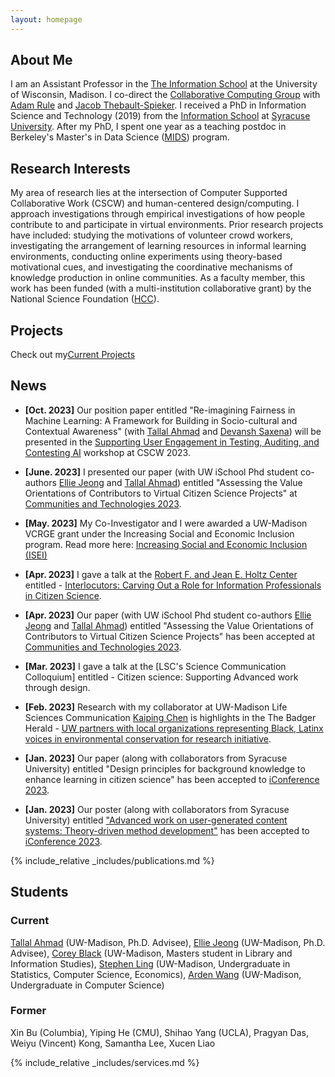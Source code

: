```yaml
---
layout: homepage
---
```


## About Me

I am an Assistant Professor in the [The Information School](https://ischool.wisc.edu/) at the University of Wisconsin, Madison. I co-direct the [Collaborative Computing Group](https://collab.ischool.wisc.edu/) with [Adam Rule](https://adamrule.com/) and [Jacob Thebault-Spieker](https://jacob.thebault-spieker.com/). I received a PhD in Information Science and Technology (2019) from the [Information School](https://ischool.syr.edu/) at [Syracuse University](https://www.syracuse.edu/). After my PhD, I spent one year as a teaching postdoc in Berkeley's Master's in Data Science ([MIDS](https://ischoolonline.berkeley.edu/)) program. 

## Research Interests

My area of research lies at the intersection of Computer Supported Collaborative Work (CSCW) and human-centered design/computing. I approach investigations through empirical investigations of how people contribute to and participate in virtual environments. Prior research projects have included: studying the motivations of volunteer crowd workers, investigating the arrangement of learning resources in informal learning environments, conducting online experiments using theory-based motivational cues, and investigating the coordinative mechanisms of knowledge production in online communities. As a faculty member, this work has been funded (with a multi-institution collaborative grant) by the National Science Foundation ([HCC](https://www.nsf.gov/awardsearch/showAward?AWD_ID=1755628&HistoricalAwards=false)). 

## Projects 

Check out my[Current Projects](https://coreybjackson.com/projects.html)

## News

- **[Oct. 2023]** Our position paper entitled "Re-imagining Fairness in Machine Learning: A Framework for Building in Socio-cultural and Contextual Awareness" (with [Tallal Ahmad](https://sites.google.com/view/tallal-ahmad/home) and [Devansh Saxena](https://devsaxena.info/)) will be presented in the [Supporting User Engagement in Testing, Auditing, and Contesting AI](https://cscw-user-ai-auditing.github.io/) workshop at CSCW 2023.

- **[June. 2023]** I presented our paper (with UW iSchool Phd student co-authors [Ellie Jeong](https://ejeong7.wixsite.com/elliejeong) and [Tallal Ahmad](https://sites.google.com/view/tallal-ahmad/home)) entitled "Assessing the Value Orientations of Contributors to Virtual Citizen Science Projects"  at [Communities and Technologies 2023](https://2023.comtech.community/). 

- **[May. 2023]** My Co-Investigator and I were awarded a UW-Madison VCRGE grant under the Increasing Social and Economic Inclusion program. Read more here: [Increasing Social and Economic Inclusion (ISEI)](https://research.wisc.edu/increasing-social-and-economic-inclusion-2/)

- **[Apr. 2023]** I gave a talk at the [Robert F. and Jean E. Holtz Center](https://sts.wisc.edu/) entitled - [Interlocutors: Carving Out a Role for Information Professionals in Citizen Science]( https://sts.wisc.edu/event/corey-jackson-2/). 

- **[Apr. 2023]** Our paper (with UW iSchool Phd student co-authors [Ellie Jeong](https://ejeong7.wixsite.com/elliejeong) and [Tallal Ahmad](https://sites.google.com/view/tallal-ahmad/home)) entitled "Assessing the Value Orientations of Contributors to Virtual Citizen Science Projects" has been accepted at [Communities and Technologies 2023](https://2023.comtech.community/). 

- **[Mar. 2023]** I gave a talk at the [LSC's Science Communication Colloquium] entitled - Citizen science: Supporting Advanced work through design. 

- **[Feb. 2023]** Research with my collaborator at UW-Madison Life Sciences Communication [Kaiping Chen](https://www.kaipingchen.com/) is highlights in the The Badger Herald - [UW partners with local organizations representing Black, Latinx voices in environmental conservation for research initiative](https://badgerherald.com/news/2023/02/15/uw-partners-with-local-organizations-representing-black-latinx-voices-in-environmental-conservation-for-research-initiative/![image](https://user-images.githubusercontent.com/2421233/235491090-b1fdc0ab-a729-4182-9866-d861fbda311c.png)
). 

- **[Jan. 2023]** Our paper (along with collaborators from Syracuse University) entitled "Design principles for background knowledge to enhance learning in citizen science" has been accepted to [iConference 2023](https://www.ischools.org/iconference). 

- **[Jan. 2023]** Our poster (along with collaborators from Syracuse University) entitled ["Advanced work on user-generated content systems: Theory-driven method development"](https://www.ideals.illinois.edu/items/126404) has been accepted to [iConference 2023](https://www.ischools.org/iconference).   


{% include_relative _includes/publications.md %}


## Students 

### Current 
[Tallal Ahmad](https://sites.google.com/view/tallal-ahmad/home) (UW-Madison, Ph.D. Advisee), 
[Ellie Jeong](https://ejeong7.wixsite.com/elliejeong) (UW-Madison, Ph.D. Advisee), [Corey Black](https://www.linkedin.com/in/corey-black-53667055) (UW-Madison, Masters student in Library and Information Studies), [Stephen Ling](https://www.linkedin.com/in/stephen-ling-40575111b) (UW-Madison, Undergraduate in Statistics, Computer Science, Economics), [Arden Wang](https://ardentwang.github.io/) (UW-Madison, Undergraduate in Computer Science)

### Former
Xin Bu (Columbia), Yiping He (CMU), Shihao Yang (UCLA), Pragyan Das, Weiyu (Vincent) Kong, Samantha Lee, Xucen Liao


{% include_relative _includes/services.md %}
